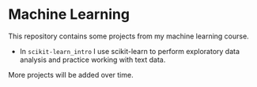 # Machine Learning

This repository contains some projects from my machine learning course.

* In `scikit-learn_intro` I use scikit-learn to perform exploratory data analysis and practice working with text data.

More projects will be added over time.
